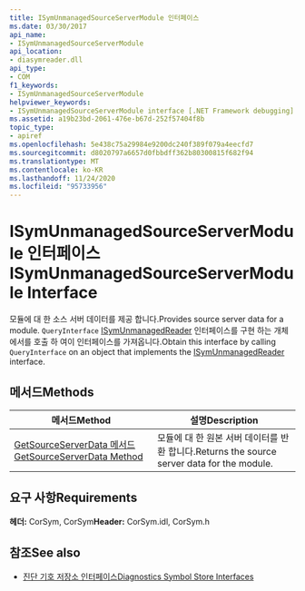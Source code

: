 ```yaml
---
title: ISymUnmanagedSourceServerModule 인터페이스
ms.date: 03/30/2017
api_name:
- ISymUnmanagedSourceServerModule
api_location:
- diasymreader.dll
api_type:
- COM
f1_keywords:
- ISymUnmanagedSourceServerModule
helpviewer_keywords:
- ISymUnmanagedSourceServerModule interface [.NET Framework debugging]
ms.assetid: a19b23bd-2061-476e-b67d-252f57404f8b
topic_type:
- apiref
ms.openlocfilehash: 5e438c75a29984e9200dc240f389f079a4eecfd7
ms.sourcegitcommit: d8020797a6657d0fbbdff362b80300815f682f94
ms.translationtype: MT
ms.contentlocale: ko-KR
ms.lasthandoff: 11/24/2020
ms.locfileid: "95733956"
---
```

# <a name="isymunmanagedsourceservermodule-interface"></a><span data-ttu-id="9955f-102">ISymUnmanagedSourceServerModule 인터페이스</span><span class="sxs-lookup"><span data-stu-id="9955f-102">ISymUnmanagedSourceServerModule Interface</span></span>

<span data-ttu-id="9955f-103">모듈에 대 한 소스 서버 데이터를 제공 합니다.</span><span class="sxs-lookup"><span data-stu-id="9955f-103">Provides source server data for a module.</span></span> <span data-ttu-id="9955f-104">`QueryInterface` [ISymUnmanagedReader](isymunmanagedreader-interface.md) 인터페이스를 구현 하는 개체에서를 호출 하 여이 인터페이스를 가져옵니다.</span><span class="sxs-lookup"><span data-stu-id="9955f-104">Obtain this interface by calling `QueryInterface` on an object that implements the [ISymUnmanagedReader](isymunmanagedreader-interface.md) interface.</span></span>  
  
## <a name="methods"></a><span data-ttu-id="9955f-105">메서드</span><span class="sxs-lookup"><span data-stu-id="9955f-105">Methods</span></span>  
  
|<span data-ttu-id="9955f-106">메서드</span><span class="sxs-lookup"><span data-stu-id="9955f-106">Method</span></span>|<span data-ttu-id="9955f-107">설명</span><span class="sxs-lookup"><span data-stu-id="9955f-107">Description</span></span>|  
|------------|-----------------|  
|[<span data-ttu-id="9955f-108">GetSourceServerData 메서드</span><span class="sxs-lookup"><span data-stu-id="9955f-108">GetSourceServerData Method</span></span>](isymunmanagedsourceservermodule-getsourceserverdata-method.md)|<span data-ttu-id="9955f-109">모듈에 대 한 원본 서버 데이터를 반환 합니다.</span><span class="sxs-lookup"><span data-stu-id="9955f-109">Returns the source server data for the module.</span></span>|  
  
## <a name="requirements"></a><span data-ttu-id="9955f-110">요구 사항</span><span class="sxs-lookup"><span data-stu-id="9955f-110">Requirements</span></span>  

 <span data-ttu-id="9955f-111">**헤더:** CorSym, CorSym</span><span class="sxs-lookup"><span data-stu-id="9955f-111">**Header:** CorSym.idl, CorSym.h</span></span>  
  
## <a name="see-also"></a><span data-ttu-id="9955f-112">참조</span><span class="sxs-lookup"><span data-stu-id="9955f-112">See also</span></span>

- [<span data-ttu-id="9955f-113">진단 기호 저장소 인터페이스</span><span class="sxs-lookup"><span data-stu-id="9955f-113">Diagnostics Symbol Store Interfaces</span></span>](diagnostics-symbol-store-interfaces.md)
